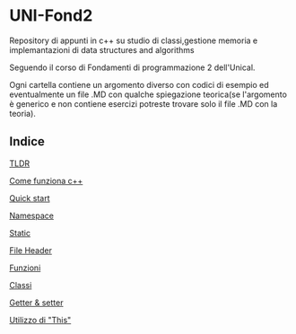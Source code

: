 # UNI-Fond2
Repository di appunti in c++ su studio di classi,gestione memoria e implemantazioni di data structures and algorithms

Seguendo il corso di Fondamenti di programmazione 2 dell'Unical. 

Ogni cartella contiene un argomento diverso con codici di esempio ed eventualmente un file .MD con qualche spiegazione teorica(se l'argomento è generico e non contiene esercizi potreste trovare solo il file .MD con la teoria).

## Indice

 [TLDR](./appunti/TLDR.md)

 [Come funziona c++](./appunti/Come_funziona_c++/Compilatore.MD)
 
 [Quick start](./appunti/Quick_Start/Quick_Start.md)

 [Namespace](./appunti/Namespace/Namespace.md)

 [Static](./appunti/Static/Static.MD)

 [File Header](./appunti/FIle_Header/File_Header.MD)

 [Funzioni](./appunti/Funzioni/Funzioni.md)

 [Classi](./appunti/Classi/Classi.MD)

 [Getter & setter](./appunti/Classi/Getter&Setter.MD)

 [Utilizzo di "This"](./appunti/Classi/This.MD)
